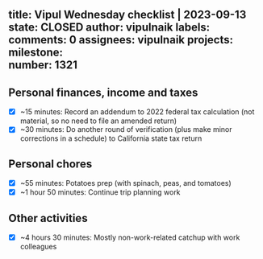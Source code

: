 title:	Vipul Wednesday checklist | 2023-09-13
state:	CLOSED
author:	vipulnaik
labels:	
comments:	0
assignees:	vipulnaik
projects:	
milestone:	
number:	1321
--
## Personal finances, income and taxes

- [x] ~15 minutes: Record an addendum to 2022 federal tax calculation (not material, so no need to file an amended return)
- [x] ~30 minutes: Do another round of verification (plus make minor corrections in a schedule) to California state tax return

## Personal chores

- [x] ~55 minutes: Potatoes prep (with spinach, peas, and tomatoes)
- [x] ~1 hour 50 minutes: Continue trip planning work 

## Other activities

- [x] ~4 hours 30 minutes: Mostly non-work-related catchup with work colleagues
